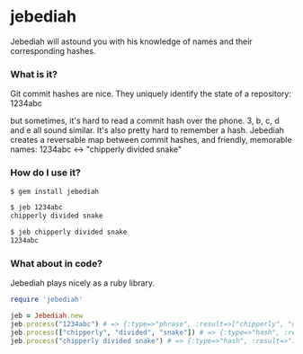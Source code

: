 jebediah
========

Jebediah will astound you with his knowledge of names and their corresponding hashes.

### What is it?
Git commit hashes are nice. They uniquely identify the state of a repository:
  1234abc

but sometimes, it's hard to read a commit hash over the phone. 3, b, c, d and e all sound similar. It's also pretty hard to remember a hash. Jebediah creates a reversable map between commit hashes, and friendly, memorable names:
  1234abc <-> "chipperly divided snake"

### How do I use it?
```sh
$ gem install jebediah

$ jeb 1234abc
chipperly divided snake

$ jeb chipperly divided snake
1234abc
```

### What about in code?

Jebediah plays nicely as a ruby library.

```ruby
require 'jebediah'

jeb = Jebediah.new
jeb.process("1234abc") # => {:type=>"phrase", :result=>["chipperly", "divided", "snake"]}
jeb.process(["chipperly", "divided", "snake"]) # => {:type=>"hash", :result=>"1234abc"}
jeb.process("chipperly divided snake") # => {:type=>"hash", :result=>"1234abc"}
```
